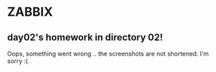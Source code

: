 # ZABBIX
## day02's homework in directory 02!
Oops, something went wrong .. the screenshots are not shortened. I'm sorry :(
